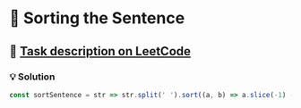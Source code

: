 # 📝 Sorting the Sentence

## 🔗 [Task description on LeetCode](https://leetcode.com/problems/sorting-the-sentence/description/)

### 💡 Solution

```javascript
const sortSentence = str => str.split(' ').sort((a, b) => a.slice(-1) - b.slice(-1)).join(' ').replace(/\d/g, '');
```
